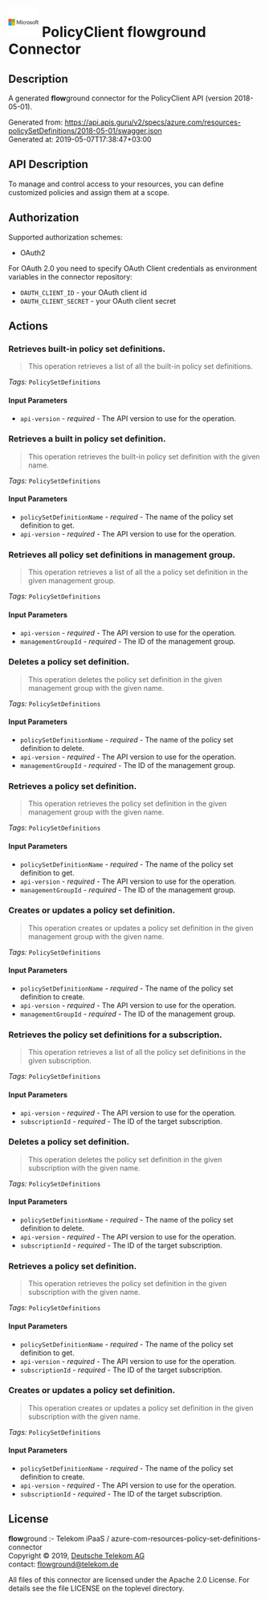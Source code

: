 # ![LOGO](logo.png) PolicyClient **flow**ground Connector

## Description

A generated **flow**ground connector for the PolicyClient API (version 2018-05-01).

Generated from: https://api.apis.guru/v2/specs/azure.com/resources-policySetDefinitions/2018-05-01/swagger.json<br/>
Generated at: 2019-05-07T17:38:47+03:00

## API Description

To manage and control access to your resources, you can define customized policies and assign them at a scope.

## Authorization

Supported authorization schemes:
- OAuth2

For OAuth 2.0 you need to specify OAuth Client credentials as environment variables in the connector repository:
* `OAUTH_CLIENT_ID` - your OAuth client id
* `OAUTH_CLIENT_SECRET` - your OAuth client secret

## Actions

### Retrieves built-in policy set definitions.

> This operation retrieves a list of all the built-in policy set definitions.

*Tags:* `PolicySetDefinitions`

#### Input Parameters
* `api-version` - _required_ - The API version to use for the operation.

### Retrieves a built in policy set definition.

> This operation retrieves the built-in policy set definition with the given name.

*Tags:* `PolicySetDefinitions`

#### Input Parameters
* `policySetDefinitionName` - _required_ - The name of the policy set definition to get.
* `api-version` - _required_ - The API version to use for the operation.

### Retrieves all policy set definitions in management group.

> This operation retrieves a list of all the a policy set definition in the given management group.

*Tags:* `PolicySetDefinitions`

#### Input Parameters
* `api-version` - _required_ - The API version to use for the operation.
* `managementGroupId` - _required_ - The ID of the management group.

### Deletes a policy set definition.

> This operation deletes the policy set definition in the given management group with the given name.

*Tags:* `PolicySetDefinitions`

#### Input Parameters
* `policySetDefinitionName` - _required_ - The name of the policy set definition to delete.
* `api-version` - _required_ - The API version to use for the operation.
* `managementGroupId` - _required_ - The ID of the management group.

### Retrieves a policy set definition.

> This operation retrieves the policy set definition in the given management group with the given name.

*Tags:* `PolicySetDefinitions`

#### Input Parameters
* `policySetDefinitionName` - _required_ - The name of the policy set definition to get.
* `api-version` - _required_ - The API version to use for the operation.
* `managementGroupId` - _required_ - The ID of the management group.

### Creates or updates a policy set definition.

> This operation creates or updates a policy set definition in the given management group with the given name.

*Tags:* `PolicySetDefinitions`

#### Input Parameters
* `policySetDefinitionName` - _required_ - The name of the policy set definition to create.
* `api-version` - _required_ - The API version to use for the operation.
* `managementGroupId` - _required_ - The ID of the management group.

### Retrieves the policy set definitions for a subscription.

> This operation retrieves a list of all the policy set definitions in the given subscription.

*Tags:* `PolicySetDefinitions`

#### Input Parameters
* `api-version` - _required_ - The API version to use for the operation.
* `subscriptionId` - _required_ - The ID of the target subscription.

### Deletes a policy set definition.

> This operation deletes the policy set definition in the given subscription with the given name.

*Tags:* `PolicySetDefinitions`

#### Input Parameters
* `policySetDefinitionName` - _required_ - The name of the policy set definition to delete.
* `api-version` - _required_ - The API version to use for the operation.
* `subscriptionId` - _required_ - The ID of the target subscription.

### Retrieves a policy set definition.

> This operation retrieves the policy set definition in the given subscription with the given name.

*Tags:* `PolicySetDefinitions`

#### Input Parameters
* `policySetDefinitionName` - _required_ - The name of the policy set definition to get.
* `api-version` - _required_ - The API version to use for the operation.
* `subscriptionId` - _required_ - The ID of the target subscription.

### Creates or updates a policy set definition.

> This operation creates or updates a policy set definition in the given subscription with the given name.

*Tags:* `PolicySetDefinitions`

#### Input Parameters
* `policySetDefinitionName` - _required_ - The name of the policy set definition to create.
* `api-version` - _required_ - The API version to use for the operation.
* `subscriptionId` - _required_ - The ID of the target subscription.

## License

**flow**ground :- Telekom iPaaS / azure-com-resources-policy-set-definitions-connector<br/>
Copyright © 2019, [Deutsche Telekom AG](https://www.telekom.de)<br/>
contact: flowground@telekom.de

All files of this connector are licensed under the Apache 2.0 License. For details
see the file LICENSE on the toplevel directory.

